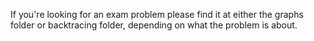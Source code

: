 If you're looking for an exam problem please find it at either the graphs folder or backtracing folder, depending on what the problem is about.
